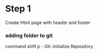 # Step 1
Create Html page with header and footer

### adding folder to git
command shift p - Git: initialize Repository

